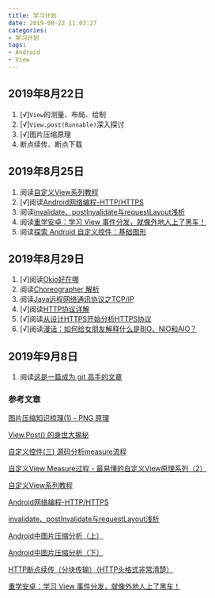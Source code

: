 ```yaml
---
title: 学习计划
date: 2019-08-22 11:03:27
categories:
- 学习计划
tags:
- Android
- View
---
```


## 2019年8月22日

1. [√]`View`的测量、布局、绘制
2. [√]`View.post(Runnable)`深入探讨
3. [√]图片压缩原理
4. 断点续传、断点下载

## 2019年8月25日

1. 阅读[自定义View系列教程](https://blog.csdn.net/lfdfhl/article/details/51671038)
2. [√]阅读[Android网络编程-HTTP/HTTPS](https://juejin.im/post/5d5e5cd8f265da03cc08c1e1)
3. 阅读[invalidate、postInvalidate与requestLayout浅析](https://juejin.im/post/5d53ddd6f265da03d15549b8)
4. 阅读[重学安卓：学习 View 事件分发，就像外地人上了黑车！](https://juejin.im/post/5d3140c951882565dd5a66ef)
5. 阅读[探索 Android 自定义控件：基础图形](https://juejin.im/post/5d61514df265da03d60f0ab6)

## 2019年8月29日

1. [√]阅读[Okio好在哪](https://www.jianshu.com/p/2fff6fe403dd)
2. 阅读[Choreographer 解析](https://www.jianshu.com/p/dd32ec35db1d)
3. 阅读[Java远程网络通讯协议之TCP/IP](https://www.jianshu.com/p/e7884bd5329b)
4. [√]阅读[HTTP协议详解](https://www.jianshu.com/p/b5c1e02f3113)
5. [√]阅读[从设计HTTPS开始分析HTTPS协议](https://www.jianshu.com/p/f3c0827b9be6)
6. [√]阅读[漫话：如何给女朋友解释什么是BIO、NIO和AIO？](https://juejin.im/post/5d19820c6fb9a07ea42094e2)

## 2019年9月8日

1. 阅读[这是一篇成为 git 高手的文章](https://juejin.im/post/5d6cae83e51d4561c75f2852)


### 参考文章

[图片压缩知识梳理(1) - PNG 原理](https://www.jianshu.com/p/5ad19825a3d0)

[View.Post() 的身世大揭秘](https://www.jianshu.com/p/5d0a1879fd6f)

[自定义控件(三) 源码分析measure流程](https://juejin.im/post/5a321eeb6fb9a0452405d966)

[自定义View Measure过程 - 最易懂的自定义View原理系列（2）](https://www.jianshu.com/p/1dab927b2f36)

[自定义View系列教程](https://blog.csdn.net/lfdfhl/article/details/51671038)

[Android网络编程-HTTP/HTTPS](https://juejin.im/post/5d5e5cd8f265da03cc08c1e1)

[invalidate、postInvalidate与requestLayout浅析](https://juejin.im/post/5d53ddd6f265da03d15549b8)

[Android中图片压缩分析（上）](https://mp.weixin.qq.com/s/QZ-XTsO7WnNvpnbr3DWQmg)

[Android中图片压缩分析（下）](https://mp.weixin.qq.com/s/H9Tz1n4O2-Aawgu7p-XL5w)

[HTTP断点续传（分块传输）（HTTP头格式非常清楚）](https://www.cnblogs.com/findumars/p/5745345.html)

[重学安卓：学习 View 事件分发，就像外地人上了黑车！](https://juejin.im/post/5d3140c951882565dd5a66ef)